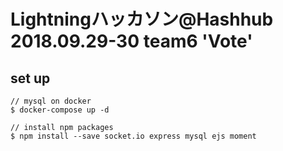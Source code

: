 # Lightningハッカソン@Hashhub 2018.09.29-30 team6 'Vote'

## set up
```
// mysql on docker
$ docker-compose up -d

// install npm packages
$ npm install --save socket.io express mysql ejs moment
```